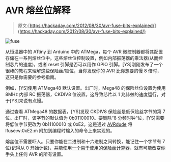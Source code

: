 # AVR 熔丝位解释

> 原文:[https://hackaday.com/2012/08/30/avr-fuse-bits-explained/](https://hackaday.com/2012/08/30/avr-fuse-bits-explained/)

![](../Images/a988a93f8fe3868a2c0d6ce25823c8f6.png "fuse")

从恒温器中的 ATtiny 到 Arduino 中的 ATMega，每个 AVR 微控制器都将其配置存储在一系列熔丝位中。这些熔丝位控制设置，例如内部振荡器的乘法器(从而控制芯片的速度)，或者 reset 引脚是否可以用作 GPIO 引脚。[YS]刚刚发布了一个很棒的教程来理解这些保险丝/锁位，当你发现你的 AVR 比你想要的慢 8 倍时，这只是你需要的参考指南。

例如，[YS]使用 ATMega48 默认设置。出厂时，Mega48 的保险丝位设置为使用 8MHz 内部 RC 振荡器，CKDIV8 位设置。这导致芯片以 1 兆赫兹的速度运行，对于[YS]来说有点慢。

通过查看 ATMega48 的数据表，[YS]发现 CKDIV8 保险丝是低保险丝字节的第 7 位。出厂时，该字节的默认值为 0b01100010。要删除“8 分频时钟”位，[YS]需要将低位字节更改为 0b11100010 或 0xE2。这是通过 [AVRdude](http://www.nongnu.org/avrdude/) 将 lfuse:w:0xE2:m 附加到编程时输入的命令上来实现的。

熔丝位不需要吓人。只要你能在二进制和十六进制之间转换，能记住一个字节有 7 位(记得从 0 开始计数)，并能使用[一个易于使用的保险丝计算器](http://www.engbedded.com/fusecalc/)，就有可能改变你手头上任何 AVR 的所有设置。